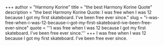 +++
author = "Harmony Korine"
title = "the best Harmony Korine Quote"
description = "the best Harmony Korine Quote: I was free when I was 12 because I got my first skateboard. I've been free ever since."
slug = "i-was-free-when-i-was-12-because-i-got-my-first-skateboard-ive-been-free-ever-since"
quote = '''I was free when I was 12 because I got my first skateboard. I've been free ever since.'''
+++
I was free when I was 12 because I got my first skateboard. I've been free ever since.
